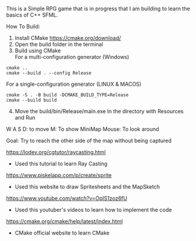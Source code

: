 This is a Simple RPG game that is in progress that I am building to learn the basics of C++ SFML.

How To Build:
1) Install CMake https://cmake.org/download/
2) Open the build folder in the terminal
3) Build using CMake<br/>
  For a multi-configuration generator (Windows)
```
cmake ..
cmake --build . --config Release
```
  For a single-configuration generator (LINUX & MACOS)
```
cmake -S . -B build -DCMAKE_BUILD_TYPE=Release
cmake --build build
```
4) Move the build/bin/Release/main.exe In the directory with Resources and Run

W A S D: to move
M: To show MiniMap
Mouse: To look around

Goal: Try to reach the other side of the map without being captured



https://lodev.org/cgtutor/raycasting.html
- Used this tutorial to learn Ray Casting 

https://www.piskelapp.com/p/create/sprite
- Used this website to draw Spritesheets and the MapSketch

https://www.youtube.com/watch?v=OpIS1zoz6fU
- Used this youtuber's videos to learn how to implement the code

https://cmake.org/cmake/help/latest/index.html
- CMake official website to learn CMake

